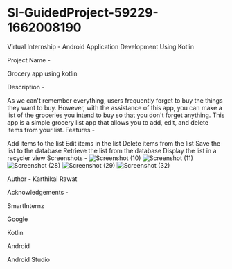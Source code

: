 # SI-GuidedProject-59229-1662008190
Virtual Internship - Android Application Development Using Kotlin


Project Name -

Grocery app using kotlin

Description -

As we can't remember everything, users frequently forget to buy the things they want to buy. However, with the assistance of this app, you can make a list of the groceries you intend to buy so that you don't forget anything.
This app is a simple grocery list app that allows you to add, edit, and delete items from your list.
Features -

Add items to the list
Edit items in the list
Delete items from the list
Save the list to the database
Retrieve the list from the database
Display the list in a recycler view
Screenshots -
![Screenshot (10)](https://user-images.githubusercontent.com/91263896/192096716-837568b0-18c4-4e4c-8a8c-0adb27250958.png)
![Screenshot (11)](https://user-images.githubusercontent.com/91263896/192096723-d39f5c30-5130-4966-80b7-44518367a2cd.png)
![Screenshot (28)](https://user-images.githubusercontent.com/91263896/192096729-5c71e743-e462-4a32-8962-29ec9faad23e.png)
![Screenshot (29)](https://user-images.githubusercontent.com/91263896/192096733-21529faf-a1cc-459c-bc9b-4b3d79ff51d1.png)
![Screenshot (32)](https://user-images.githubusercontent.com/91263896/192096738-1ee1bcc1-737c-4cd0-8a18-41d97372f2dc.png)


Author -
Karthikai Rawat

Acknowledgements -

SmartInternz

Google

Kotlin

Android

Android Studio


